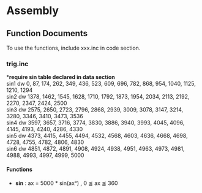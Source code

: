 # Assembly
## Function Documents
To use the functions, include xxx.inc in code section.
### trig.inc
***require sin table declared in data section**\
    sin1 dw 0, 87, 174, 262, 349, 436, 523, 609, 696, 782, 868, 954, 1040, 1125, 1210, 1294\
    sin2 dw 1378, 1462, 1545, 1628, 1710, 1792, 1873, 1954, 2034, 2113, 2192, 2270, 2347, 2424, 2500\
    sin3 dw 2575, 2650, 2723, 2796, 2868, 2939, 3009, 3078, 3147, 3214, 3280, 3346, 3410, 3473, 3536\
    sin4 dw 3597, 3657, 3716, 3774, 3830, 3886, 3940, 3993, 4045, 4096, 4145, 4193, 4240, 4286, 4330\
    sin5 dw 4373, 4415, 4455, 4494, 4532, 4568, 4603, 4636, 4668, 4698, 4728, 4755, 4782, 4806, 4830\
    sin6 dw 4851, 4872, 4891, 4908, 4924, 4938, 4951, 4963, 4973, 4981, 4988, 4993, 4997, 4999, 5000
#### Functions
- **sin** : ax = 5000 * sin(ax°) , 0 ≦ ax ≦ 360